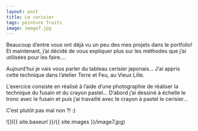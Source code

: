```yaml
---
layout: post
title: Le cerisier
tags: peinture fruits
image: image7.jpg
---
```

Beaucoup d’entre vous ont déjà vu un peu des mes projets dans le portfolio! Et maintenant, j’ai décidé de vous expliquer plus sur les méthodes que j’ai utilisées pour les faire….

Aujourd’hui je vais vous parler du tableau cerisier japonais… J’ai appris cette technique dans l’atelier Terre et Feu, au Vieux Lille.

L’exercice consiste en réalisé à l’aide d’une photographie de réaliser la technique du fusain et du crayon pastel… D’abord j’ai dessiné à échelle le tronc avec le fusain et puis j’ai travaillé avec le crayon à pastel le cerisier…

C’est plutôt pas mal non ?! :)

![]({{ site.baseurl }}/{{ site.images }}/image7.jpg)